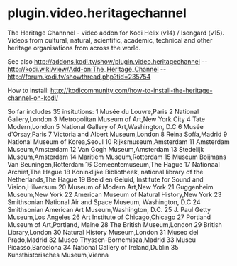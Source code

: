 # plugin.video.heritagechannel
The Heritage Channnel - video addon for Kodi Helix (v14) / Isengard (v15). 
Videos from cultural, natural, scientific, academic, technical and other heritage organisations from across the world.

See also
http://addons.kodi.tv/show/plugin.video.heritagechannel -- http://kodi.wiki/view/Add-on:The_Heritage_Channel -- http://forum.kodi.tv/showthread.php?tid=235754

How to install: http://kodicommunity.com/how-to-install-the-heritage-channel-on-kodi/

   
So far includes 35 insitutions:
1 Musée du Louvre,Paris
2 National Gallery,London
3 Metropolitan Museum of Art,New York City
4 Tate Modern,London
5 National Gallery of Art,Washington, D.C
6 Musée d'Orsay,Paris
7 Victoria and Albert Museum,London
8 Reina Sofía,Madrid
9 National Museum of Korea,Seoul
10 Rijksmuseum,Amsterdam
11 Amsterdam Museum,Amsterdam
12 Van Gogh Museum,Amsterdam
13 Stedelijk Museum,Amsterdam
14 Maritiem Museum,Rotterdam
15 Museum Boijmans Van Beuningen,Rotterdam
16 Gemeentemuseum,The Hague
17 Nationaal Archief,The Hague
18 Koninklijke Bibliotheek, national library of the Netherlands,The Hague
19 Beeld en Geluid, Institute for Sound and Vision,Hilversum
20 Museum of Modern Art,New York
21 Guggenheim Museum,New York
22 American Museum of Natural History,New York
23 Smithsonian National Air and Space Museum, Washington, D.C
24 Smithsonian American Art Museum,Washington, D.C.
25 J. Paul Getty Museum,Los Angeles
26 Art Institute of Chicago,Chicago
27 Portland Museum of Art,Portland, Maine
28 The British Museum,London
29 British Library,London
30 Natural History Museum,London
31 Museo del Prado,Madrid
32 Museo Thyssen-Bornemisza,Madrid
33 Museu Picasso,Barcelona
34 National Gallery of Ireland,Dublin
35 Kunsthistorisches Museum,Vienna
